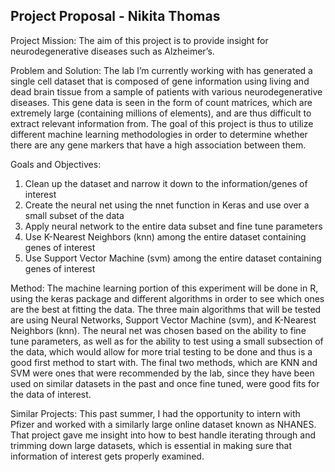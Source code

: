 ## Project Proposal - Nikita Thomas

Project Mission:
The aim of this project is to provide insight for neurodegenerative diseases such as Alzheimer’s.

Problem and Solution:
The lab I’m currently working with has generated a single cell dataset that is composed of gene information using living and dead brain tissue from a sample of patients with various neurodegenerative diseases. This gene data is seen in the form of count matrices, which are extremely large (containing millions of elements), and are thus difficult to extract relevant information from. The goal of this project is thus to utilize different machine learning methodologies in order to determine whether there are any gene markers that have a high association between them.

Goals and Objectives:
1. Clean up the dataset and narrow it down to the information/genes of interest
2. Create the neural net using the nnet function in Keras and use over a small subset of the data
3. Apply neural network to the entire data subset and fine tune parameters
4. Use K-Nearest Neighbors (knn) among the entire dataset containing genes of interest
5. Use Support Vector Machine (svm) among the entire dataset containing genes of interest

Method:
The machine learning portion of this experiment will be done in R, using the keras package and different algorithms in order to see which ones are the best at fitting the data. The three main algorithms that will be tested are using Neural Networks, Support Vector Machine (svm), and K-Nearest Neighbors (knn). The neural net was chosen based on the ability to fine tune parameters, as well as for the ability to test using a small subsection of the data, which would allow for more trial testing to be done and thus is a good first method to start with. The final two methods, which are KNN and SVM were ones that were recommended by the lab, since they have been used on similar datasets in the past and once fine tuned, were good fits for the data of interest.

Similar Projects:
This past summer, I had the opportunity to intern with Pfizer and worked with a similarly large online dataset known as NHANES. That project gave me insight into how to best handle iterating through and trimming down large datasets, which is essential in making sure that information of interest gets properly examined.
